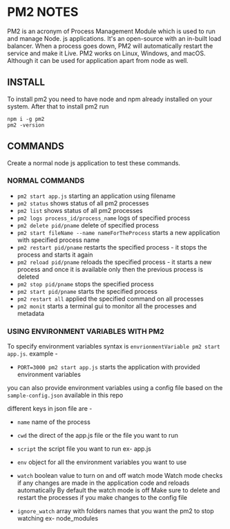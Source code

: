 # PM2 NOTES

PM2 is an acronym of Process Management Module which is used to run and manage Node. js applications. It's an open-source with an in-built load balancer. When a process goes down, PM2 will automatically restart the service and make it Live. PM2 works on Linux, Windows, and macOS. Although it can be used for application apart from node as well.

## INSTALL

To install pm2 you need to have node and npm already installed on your system.
After that to install pm2 run

```
npm i -g pm2
pm2 -version
```

## COMMANDS

Create a normal node js application to test these commands.

### NORMAL COMMANDS

- `pm2 start app.js` starting an application using filename
- `pm2 status` shows status of all pm2 processes
- `pm2 list` shows status of all pm2 processes
- `pm2 logs process_id/process_name` logs of specified process
- `pm2 delete pid/pname` delete of specified process
- `pm2 start fileName --name nameForTheProcess` starts a new application with specified process name
- `pm2 restart pid/pname` restarts the specified process - it stops the process and starts it again
- `pm2 reload pid/pname` reloads the specified process - it starts a new process and once it is available only then the previous process is deleted
- `pm2 stop pid/pname` stops the specified process
- `pm2 start pid/pname` starts the specified process
- `pm2 restart all` applied the specified command on all processes
- `pm2 monit` starts a terminal gui to monitor all the processes and metadata

### USING ENVIRONMENT VARIABLES WITH PM2

To specify environment variables syntax is `envrionmentVariable pm2 start app.js`. example -

- `PORT=3000 pm2 start app.js` starts the application with provided environment variables

you can also provide environment variables using a config file based on the `sample-config.json` available in this repo

different keys in json file are -

- `name` name of the process
- `cwd` the direct of the app.js file or the file you want to run
- `script` the script file you want to run ex- app.js
- `env` object for all the environment variables you want to use

- `watch` boolean value to turn on and off watch mode
  Watch mode checks if any changes are made in the application code and reloads automatically
  By default the watch mode is off
  Make sure to delete and restart the processes if you make changes to the config file

- `ignore_watch` array with folders names that you want the pm2 to stop watching ex- node_modules

